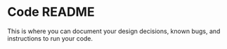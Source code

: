 # Code README
This is where you can document your design decisions, known bugs, and instructions to run your code.